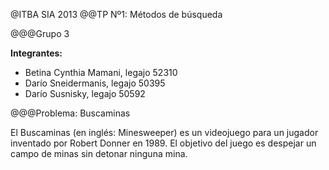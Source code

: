 @ITBA SIA 2013
@@TP Nº1: Métodos de búsqueda

@@@Grupo 3

**Integrantes:**

* Betina Cynthia Mamani, legajo 52310
* Darío Sneidermanis, legajo 50395
* Darío Susnisky, legajo 50592

@@@Problema: Buscaminas

El Buscaminas (en inglés: Minesweeper) es un videojuego para un jugador inventado por Robert Donner en 1989. El objetivo del juego es despejar un campo de minas sin detonar ninguna mina.


